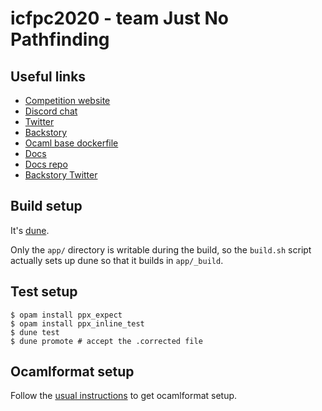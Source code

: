 # icfpc2020 - team Just No Pathfinding

## Useful links

* [Competition website](https://icfpcontest2020.github.io/)
* [Discord chat](https://discord.com/invite/xvMJbas)
* [Twitter](https://twitter.com/icfpcontest2020)
* [Backstory](https://pegovka.space/)
* [Ocaml base dockerfile](https://github.com/icfpcontest2020/dockerfiles/blob/master/dockerfiles/ocaml/Dockerfile.base)
* [Docs](https://message-from-space.readthedocs.io/en/latest/)
* [Docs repo](https://github.com/zaitsev85/message-from-space)
* [Backstory Twitter](https://twitter.com/ivanzaitsev85)

## Build setup

It's [dune](dune.build).

Only the `app/` directory is writable during the build, so the `build.sh` script
actually sets up dune so that it builds in `app/_build`.

## Test setup

```
$ opam install ppx_expect
$ opam install ppx_inline_test
$ dune test
$ dune promote # accept the .corrected file
```

## Ocamlformat setup

Follow the [usual
instructions](https://github.com/ocaml-ppx/ocamlformat#emacs-setup) to get
ocamlformat setup.
